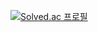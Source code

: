 [![Solved.ac 프로필](http://mazassumnida.wtf/api/v2/generate_badge?boj=dnf1743)](https://solved.ac/dnf1743)
